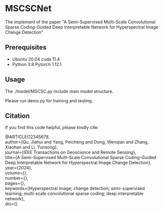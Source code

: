 # MSCSCNet
The implement of the paper "A Semi-Supervised Multi-Scale Convolutional Sparse Coding-Guided Deep Interpretable Network for Hyperspectral Image Change Detection"

## Prerequisites
- Ubuntu 20.04 cuda 11.4
- Python 3.8 Pytorch 1.12.1

## Usage
The ./model/MSCSC.py include main model structure.

Please run demo.py for training and testing.

## Citation
If you find this code helpful, please kindly cite:

@ARTICLE{12345678,  
  author={Qu, Jiahui and Yang, Peicheng and Dong, Wenqian and Zhang, Xiaohan and Li, Yunsong},  
  journal={IEEE Transactions on Geoscience and Remote Sensing},     
  title={A Semi-Supervised Multi-Scale Convolutional Sparse Coding-Guided Deep Interpretable Network for Hyperspectral Image Change Detection},   
  year={2024},  
  volume={},  
  number={},  
  pages={},  
  keywords={Hyperspectral image; change detection; semi-supervised learning; multi-scale convolutional sparse coding; deep interpretable network},  
  doi={} 
